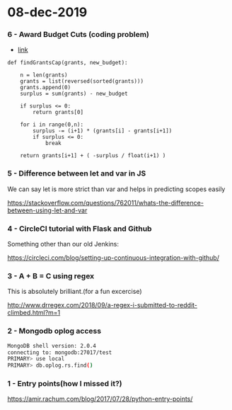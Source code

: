 # 08-dec-2019

### 6 - Award Budget Cuts (coding problem)

- [link](https://www.pramp.com/question/r1Kw0vwG6OhK9AEGAyWV)

```python3
def findGrantsCap(grants, new_budget):

	n = len(grants)
	grants = list(reversed(sorted(grants)))
	grants.append(0)
	surplus = sum(grants) - new_budget

	if surplus <= 0:
		return grants[0]
	
	for i in range(0,n):
		surplus -= (i+1) * (grants[i] - grants[i+1])
		if surplus <= 0:
			break

	return grants[i+1] + ( -surplus / float(i+1) )
```


### 5 - Difference between let and var in JS

We can say let is more strict than var and helps in predicting scopes easily

https://stackoverflow.com/questions/762011/whats-the-difference-between-using-let-and-var

### 4 - CircleCI tutorial with Flask and Github

Something other than our old Jenkins:

https://circleci.com/blog/setting-up-continuous-integration-with-github/


### 3 - A + B = C using regex

This is absolutely brilliant.(for a fun excercise)

http://www.drregex.com/2018/09/a-regex-i-submitted-to-reddit-climbed.html?m=1

### 2 - Mongodb oplog access

```bash
MongoDB shell version: 2.0.4
connecting to: mongodb:27017/test
PRIMARY> use local
PRIMARY> db.oplog.rs.find()
```

### 1 - Entry points(how I missed it?)

https://amir.rachum.com/blog/2017/07/28/python-entry-points/
